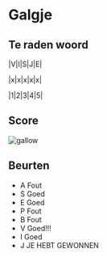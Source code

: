 # Galgje

## Te raden woord

|V|I|S|J|E|

|x|x|x|x|x|

|1|2|3|4|5|

## Score
![gallow](./images/4.png)

## Beurten
* A Fout  
* S Goed  
* E Goed
* P Fout
* B Fout
* V Goed!!!  
* I Goed  
* J JE HEBT GEWONNEN